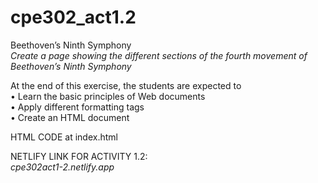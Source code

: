 # cpe302_act1.2

Beethoven’s Ninth Symphony <br>
<i> Create a page showing the different sections of the fourth movement of Beethoven’s Ninth Symphony </i>

At the end of this exercise, the students are expected to <br>
• Learn the basic principles of Web documents <br>
• Apply different formatting tags <br>
• Create an HTML document 

HTML CODE at index.html

NETLIFY LINK FOR ACTIVITY 1.2: <br>
<i> cpe302act1-2.netlify.app <i>
